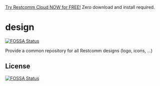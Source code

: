

[Try Restcomm Cloud NOW for FREE!](https://www.restcomm.com/sign-up/) Zero download and install required.


# design
[![FOSSA Status](https://app.fossa.io/api/projects/git%2Bhttps%3A%2F%2Fgithub.com%2FRestComm%2Fgraphics-design.svg?type=shield)](https://app.fossa.io/projects/git%2Bhttps%3A%2F%2Fgithub.com%2FRestComm%2Fgraphics-design?ref=badge_shield)

Provide a common repository for all Restcomm designs (logo, icons, ...)


## License
[![FOSSA Status](https://app.fossa.io/api/projects/git%2Bhttps%3A%2F%2Fgithub.com%2FRestComm%2Fgraphics-design.svg?type=large)](https://app.fossa.io/projects/git%2Bhttps%3A%2F%2Fgithub.com%2FRestComm%2Fgraphics-design?ref=badge_large)
